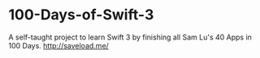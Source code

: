 # 100-Days-of-Swift-3
A self-taught project to learn Swift 3 by finishing all Sam Lu's 40 Apps in 100 Days. http://saveload.me/
